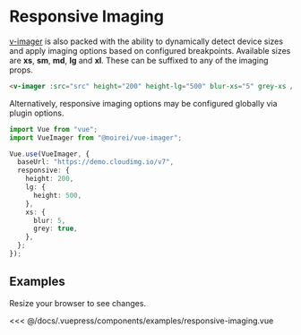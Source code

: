# Responsive Imaging

[v-imager](/components/v-imager) is also packed with the ability to dynamically detect device sizes and apply imaging options based on configured breakpoints.
Available sizes are **xs**, **sm**, **md**, **lg** and **xl**. These can be suffixed to any of the imaging props.

```html
<v-imager :src="src" height="200" height-lg="500" blur-xs="5" grey-xs />
```

Alternatively, responsive imaging options may be configured globally via plugin options.

```typescript
import Vue from "vue";
import VueImager from "@moirei/vue-imager";

Vue.use(VueImager, {
  baseUrl: "https://demo.cloudimg.io/v7",
  responsive: {
    height: 200,
    lg: {
      height: 500,
    },
    xs: {
      blur: 5,
      grey: true,
    },
  };
});
```

## Examples

Resize your browser to see changes.

<demo-code name="examples-responsive-imaging">
<<< @/docs/.vuepress/components/examples/responsive-imaging.vue
</demo-code>
